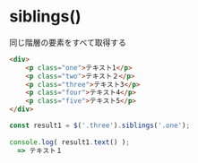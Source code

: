 # siblings()
  
同じ階層の要素をすべて取得する
```html
<div>
    <p class="one">テキスト1</p>
    <p class="two">テキスト２</p>
    <p class="three">テキスト3</p>
    <p class="four">テキスト4</p>
    <p class="five">テキスト5</p>
</div>
```
```js
const result1 = $('.three').siblings('.one');
 
console.log( result1.text() );
  => テキスト１
```
